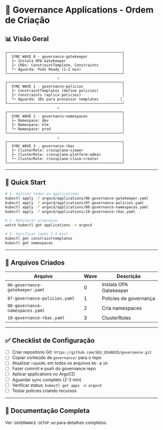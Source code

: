 # 🔐 Governance Applications - Ordem de Criação

## 📊 Visão Geral

```
┌─────────────────────────────────────────────────────┐
│  SYNC WAVE 0 - governance-gatekeeper                │
│  ├─ Instala OPA Gatekeeper                          │
│  ├─ CRDs: ConstraintTemplate, Constraints           │
│  └─ Aguarda: Pods Ready (1-2 min)                   │
└─────────────────────────────────────────────────────┘
                        ↓
┌─────────────────────────────────────────────────────┐
│  SYNC WAVE 1 - governance-policies                  │
│  ├─ ConstraintTemplates (define policies)           │
│  ├─ Constraints (aplica policies)                   │
│  └─ Aguarda: 10s para processar templates          │
└─────────────────────────────────────────────────────┘
                        ↓
┌─────────────────────────────────────────────────────┐
│  SYNC WAVE 2 - governance-namespaces                │
│  ├─ Namespace: dev                                  │
│  ├─ Namespace: hlm                                  │
│  └─ Namespace: prod                                 │
└─────────────────────────────────────────────────────┘
                        ↓
┌─────────────────────────────────────────────────────┐
│  SYNC WAVE 3 - governance-rbac                      │
│  ├─ ClusterRole: crossplane-viewer                  │
│  ├─ ClusterRole: crossplane-platform-admin          │
│  └─ ClusterRole: crossplane-claim-creator           │
└─────────────────────────────────────────────────────┘
```

---

## 🚀 Quick Start

```bash
# 1. Aplicar todas as applications
kubectl apply -f argocd/applications/06-governance-gatekeeper.yaml
kubectl apply -f argocd/applications/07-governance-policies.yaml
kubectl apply -f argocd/applications/08-governance-namespaces.yaml
kubectl apply -f argocd/applications/10-governance-rbac.yaml

# 2. Monitorar progresso
watch kubectl get applications -n argocd

# 3. Verificar (após 2-3 min)
kubectl get constrainttemplates
kubectl get namespaces
```

---

## 📁 Arquivos Criados

| Arquivo | Wave | Descrição |
|---------|------|-----------|
| `06-governance-gatekeeper.yaml` | 0 | Instala OPA Gatekeeper |
| `07-governance-policies.yaml` | 1 | Policies de governança |
| `08-governance-namespaces.yaml` | 2 | Cria namespaces |
| `10-governance-rbac.yaml` | 3 | ClusterRoles |

---

## ✅ Checklist de Configuração

- [ ] Criar repositório Git: `https://github.com/SEU_USUARIO/governance.git`
- [ ] Copiar conteúdo de `governance/` para o repo
- [ ] Atualizar `repoURL` em todos os arquivos `06-` a `10-`
- [ ] Fazer commit e push do governance repo
- [ ] Aplicar applications no ArgoCD
- [ ] Aguardar sync completo (2-3 min)
- [ ] Verificar status: `kubectl get apps -n argocd`
- [ ] Testar policies criando recursos

---

## 📖 Documentação Completa

Ver: `GOVERNANCE-SETUP.md` para detalhes completos

